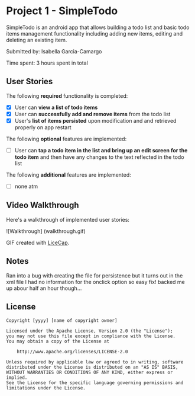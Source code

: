 # Project 1 - SimpleTodo

SimpleTodo is an android app that allows building a todo list and basic todo items management functionality including adding new items, editing and deleting an existing item.

Submitted by: Isabella Garcia-Camargo

Time spent: 3 hours spent in total

## User Stories

The following **required** functionality is completed:

* [X] User can **view a list of todo items**
* [X] User can **successfully add and remove items** from the todo list
* [X] User's **list of items persisted** upon modification and and retrieved properly on app restart

The following **optional** features are implemented:

* [ ] User can **tap a todo item in the list and bring up an edit screen for the todo item** and then have any changes to the text reflected in the todo list

The following **additional** features are implemented:

* [ ] none atm

## Video Walkthrough

Here's a walkthrough of implemented user stories:

![Walkthrough] (walkthrough.gif)

GIF created with [LiceCap](http://www.cockos.com/licecap/).

## Notes

Ran into a bug with creating the file for persistence but it turns out in the xml file I had no information for the onclick
option so easy fix! backed me up abour half an hour though...

## License

    Copyright [yyyy] [name of copyright owner]

    Licensed under the Apache License, Version 2.0 (the "License");
    you may not use this file except in compliance with the License.
    You may obtain a copy of the License at

        http://www.apache.org/licenses/LICENSE-2.0

    Unless required by applicable law or agreed to in writing, software
    distributed under the License is distributed on an "AS IS" BASIS,
    WITHOUT WARRANTIES OR CONDITIONS OF ANY KIND, either express or implied.
    See the License for the specific language governing permissions and
    limitations under the License.

